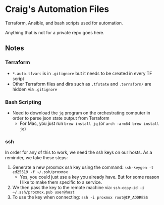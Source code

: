 # Craig's Automation Files

Terraform, Ansible, and bash scripts used for automation.

Anything that is not for a private repo goes here.

## Notes

### Terraform

* `*.auto.tfvars` is in `.gitignore` but it needs to be created in every TF script
* Other Terraform files and dirs such as `.tfstate` and `.terraform/` are hidden via `.gitignore`

### Bash Scripting

* Need to download the `jq` program on the orchestrating computer in order to parse json state output from Terraform
    * For Mac, you just run `brew install jq` (or `arch -arm64 brew install jq`)

### ssh

In order for any of this to work, we need the ssh keys on our hosts. As a reminder, we take these steps:
1. Generate a new proxmox ssh key using the command: `ssh-keygen -t ed25519 -f ~/.ssh/proxmox`
    * Yes, you could just use a key you already have. But for some reason I like to make them specific to a service.
2. We then pass the key to the remote machine via: `ssh-copy-id -i ~/.ssh/proxmox.pub user@host`
3. To use the key when connecting: `ssh -i proxmox root@IP_ADDRESS`

